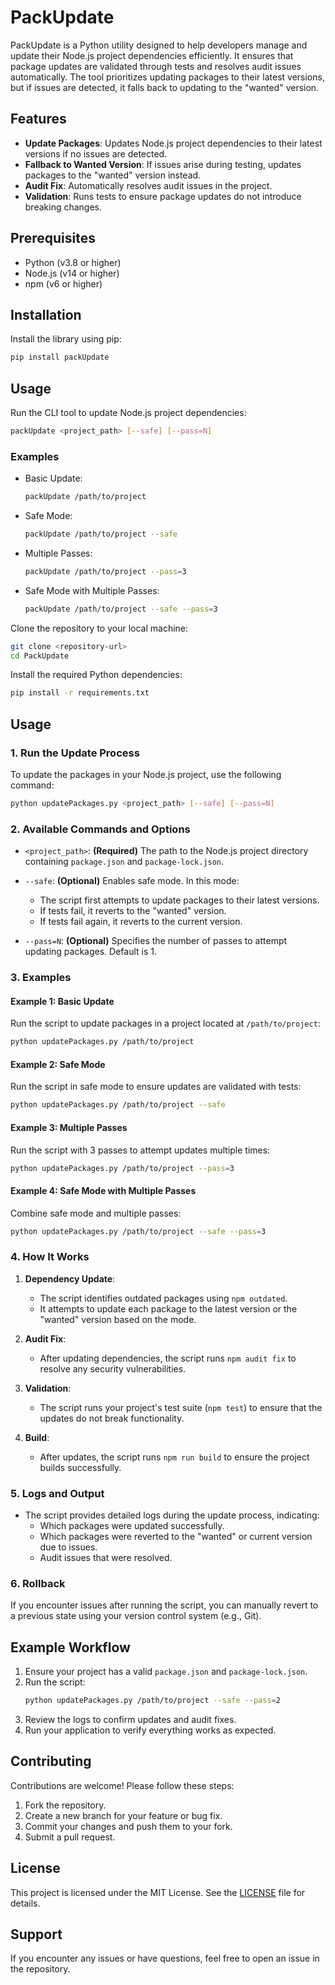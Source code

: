 # PackUpdate

PackUpdate is a Python utility designed to help developers manage and update their Node.js project dependencies efficiently. It ensures that package updates are validated through tests and resolves audit issues automatically. The tool prioritizes updating packages to their latest versions, but if issues are detected, it falls back to updating to the "wanted" version.

## Features

- **Update Packages**: Updates Node.js project dependencies to their latest versions if no issues are detected.
- **Fallback to Wanted Version**: If issues arise during testing, updates packages to the "wanted" version instead.
- **Audit Fix**: Automatically resolves audit issues in the project.
- **Validation**: Runs tests to ensure package updates do not introduce breaking changes.

## Prerequisites

- Python (v3.8 or higher)
- Node.js (v14 or higher)
- npm (v6 or higher)

## Installation

Install the library using pip:

```bash
pip install packUpdate
```

## Usage

Run the CLI tool to update Node.js project dependencies:

```bash
packUpdate <project_path> [--safe] [--pass=N]
```

### Examples

- Basic Update:
  ```bash
  packUpdate /path/to/project
  ```

- Safe Mode:
  ```bash
  packUpdate /path/to/project --safe
  ```

- Multiple Passes:
  ```bash
  packUpdate /path/to/project --pass=3
  ```

- Safe Mode with Multiple Passes:
  ```bash
  packUpdate /path/to/project --safe --pass=3
  ```


Clone the repository to your local machine:

```bash
git clone <repository-url>
cd PackUpdate
```

Install the required Python dependencies:

```bash
pip install -r requirements.txt
```

## Usage

### 1. Run the Update Process

To update the packages in your Node.js project, use the following command:

```bash
python updatePackages.py <project_path> [--safe] [--pass=N]
```

### 2. Available Commands and Options

- `<project_path>`: **(Required)** The path to the Node.js project directory containing `package.json` and `package-lock.json`.

- `--safe`: **(Optional)** Enables safe mode. In this mode:
  - The script first attempts to update packages to their latest versions.
  - If tests fail, it reverts to the "wanted" version.
  - If tests fail again, it reverts to the current version.

- `--pass=N`: **(Optional)** Specifies the number of passes to attempt updating packages. Default is 1.

### 3. Examples

#### Example 1: Basic Update
Run the script to update packages in a project located at `/path/to/project`:
```bash
python updatePackages.py /path/to/project
```

#### Example 2: Safe Mode
Run the script in safe mode to ensure updates are validated with tests:
```bash
python updatePackages.py /path/to/project --safe
```

#### Example 3: Multiple Passes
Run the script with 3 passes to attempt updates multiple times:
```bash
python updatePackages.py /path/to/project --pass=3
```

#### Example 4: Safe Mode with Multiple Passes
Combine safe mode and multiple passes:
```bash
python updatePackages.py /path/to/project --safe --pass=3
```

### 4. How It Works

1. **Dependency Update**:
   - The script identifies outdated packages using `npm outdated`.
   - It attempts to update each package to the latest version or the "wanted" version based on the mode.

2. **Audit Fix**:
   - After updating dependencies, the script runs `npm audit fix` to resolve any security vulnerabilities.

3. **Validation**:
   - The script runs your project's test suite (`npm test`) to ensure that the updates do not break functionality.

4. **Build**:
   - After updates, the script runs `npm run build` to ensure the project builds successfully.

### 5. Logs and Output

- The script provides detailed logs during the update process, indicating:
  - Which packages were updated successfully.
  - Which packages were reverted to the "wanted" or current version due to issues.
  - Audit issues that were resolved.

### 6. Rollback

If you encounter issues after running the script, you can manually revert to a previous state using your version control system (e.g., Git).

## Example Workflow

1. Ensure your project has a valid `package.json` and `package-lock.json`.
2. Run the script:
   ```bash
   python updatePackages.py /path/to/project --safe --pass=2
   ```
3. Review the logs to confirm updates and audit fixes.
4. Run your application to verify everything works as expected.

## Contributing

Contributions are welcome! Please follow these steps:

1. Fork the repository.
2. Create a new branch for your feature or bug fix.
3. Commit your changes and push them to your fork.
4. Submit a pull request.

## License

This project is licensed under the MIT License. See the [LICENSE](LICENSE) file for details.

## Support

If you encounter any issues or have questions, feel free to open an issue in the repository.


